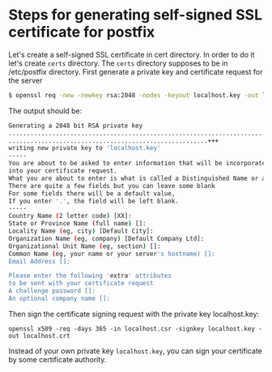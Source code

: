# Steps for generating self-signed SSL certificate for postfix
Let's create a self-signed SSL certificate in cert directory.
In order to do it let's create `certs` directory.
The `certs` directory supposes to be in /etc/postfix directory.
First generate a private key and certificate request for the server

```bash
$ openssl req -new -newkey rsa:2048 -nodes -keyout localhost.key -out localhost.csr
```

The output should be:
```bash
Generating a 2048 bit RSA private key
..........................................................................................................+++
.......................................................+++
writing new private key to 'localhost.key'
-----
You are about to be asked to enter information that will be incorporated
into your certificate request.
What you are about to enter is what is called a Distinguished Name or a DN.
There are quite a few fields but you can leave some blank
For some fields there will be a default value,
If you enter '.', the field will be left blank.
-----
Country Name (2 letter code) [XX]:
State or Province Name (full name) []:
Locality Name (eg, city) [Default City]:
Organization Name (eg, company) [Default Company Ltd]:
Organizational Unit Name (eg, section) []:
Common Name (eg, your name or your server's hostname) []:
Email Address []:

Please enter the following 'extra' attributes
to be sent with your certificate request
A challenge password []:
An optional company name []:

```

Then sign the certificate signing request with the private key localhost.key:
```
openssl x509 -req -days 365 -in localhost.csr -signkey localhost.key -out localhost.crt
```
Instead of your own private key `localhost.key`,
you can sign your certificate by some certificate authority.